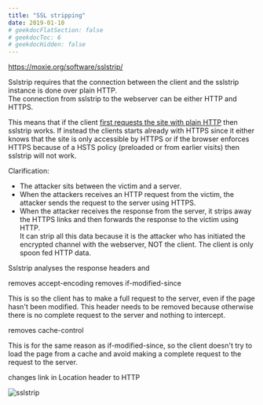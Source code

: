 ```yaml
---
title: "SSL stripping"
date: 2019-01-10
# geekdocFlatSection: false
# geekdocToc: 6
# geekdocHidden: false
---
```


https://moxie.org/software/sslstrip/

Sslstrip requires that the connection between the client and the sslstrip instance is done over plain HTTP.  
The connection from sslstrip to the webserver can be either HTTP and HTTPS.  

This means that if the client <u>first requests the site with plain HTTP</u> then sslstrip works. If instead the clients starts already with HTTPS since it either knows that the site is only accessible by HTTPS or if the browser enforces HTTPS because of a HSTS policy (preloaded or from earlier visits) then sslstrip will not work.

Clarification:

* The attacker sits between the victim and a server.
* When the attackers receives an HTTP request from the victim, the attacker sends the request to the server using HTTPS.
* When the attacker receives the response from the server, it strips away the HTTPS links and then forwards the response to the victim using HTTP.  
It can strip all this data because it is the attacker who has initiated the encrypted channel with the webserver, NOT the client. The client is only spoon fed HTTP data.

Sslstrip analyses the response headers and

removes accept-encoding
removes if-modified-since

This is so the client has to make a full request to the server, even if the page hasn't been modified. This header needs to be removed because otherwise there is no complete request to the server and nothing to intercept.

removes cache-control

This is for the same reason as if-modified-since, so the client doesn't try to load the page from a cache and avoid making a complete request to the request to the server.

changes link in Location header to HTTP

![sslstrip](/img/sslstrip.png)
